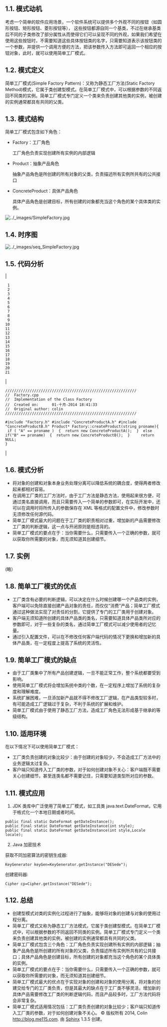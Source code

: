## 1.1\. 模式动机

考虑一个简单的软件应用场景，一个软件系统可以提供多个外观不同的按钮（如圆形按钮、矩形按钮、菱形按钮等）， 这些按钮都源自同一个基类，不过在继承基类后不同的子类修改了部分属性从而使得它们可以呈现不同的外观，如果我们希望在使用这些按钮时，不需要知道这些具体按钮类的名字，只需要知道表示该按钮类的一个参数，并提供一个调用方便的方法，把该参数传入方法即可返回一个相应的按钮对象，此时，就可以使用简单工厂模式。

## 1.2\. 模式定义

简单工厂模式(Simple Factory Pattern)：又称为静态工厂方法(Static Factory Method)模式，它属于类创建型模式。在简单工厂模式中，可以根据参数的不同返回不同类的实例。简单工厂模式专门定义一个类来负责创建其他类的实例，被创建的实例通常都具有共同的父类。

## 1.3\. 模式结构

简单工厂模式包含如下角色：

*   Factory：工厂角色

    工厂角色负责实现创建所有实例的内部逻辑

*   Product：抽象产品角色

    抽象产品角色是所创建的所有对象的父类，负责描述所有实例所共有的公共接口

*   ConcreteProduct：具体产品角色

    具体产品角色是创建目标，所有创建的对象都充当这个角色的某个具体类的实例。

![../_images/SimpleFactory.jpg](img/SimpleFactory.jpg)

## 1.4\. 时序图

![../_images/seq_SimpleFactory.jpg](img/seq_SimpleFactory.jpg)

## 1.5\. 代码分析

|  
```
 1
 2
 3
 4
 5
 6
 7
 8
 9
10
11
12
13
14
15
16
17
18
19
20
21
```

 |  
```
///////////////////////////////////////////////////////////
//  Factory.cpp
//  Implementation of the Class Factory
//  Created on:      01-十月-2014 18:41:33
//  Original author: colin
///////////////////////////////////////////////////////////

#include "Factory.h" #include "ConcreteProductA.h" #include "ConcreteProductB.h" Product* Factory::createProduct(string proname){
 if ( "A" == proname )  {  return new ConcreteProductA();  }  else if("B" == proname)  {  return new ConcreteProductB();  } 	return  NULL;
} 
```

 |

## 1.6\. 模式分析

*   将对象的创建和对象本身业务处理分离可以降低系统的耦合度，使得两者修改起来都相对容易。
*   在调用工厂类的工厂方法时，由于工厂方法是静态方法，使用起来很方便，可通过类名直接调用，而且只需要传入一个简单的参数即可，在实际开发中，还可以在调用时将所传入的参数保存在 XML 等格式的配置文件中，修改参数时无须修改任何源代码。
*   简单工厂模式最大的问题在于工厂类的职责相对过重，增加新的产品需要修改工厂类的判断逻辑，这一点与开闭原则是相违背的。
*   简单工厂模式的要点在于：当你需要什么，只需要传入一个正确的参数，就可以获取你所需要的对象，而无须知道其创建细节。

## 1.7\. 实例

(略）

## 1.8\. 简单工厂模式的优点

*   工厂类含有必要的判断逻辑，可以决定在什么时候创建哪一个产品类的实例，客户端可以免除直接创建产品对象的责任，而仅仅“消费”产品；简单工厂模式通过这种做法实现了对责任的分割，它提供了专门的工厂类用于创建对象。
*   客户端无须知道所创建的具体产品类的类名，只需要知道具体产品类所对应的参数即可，对于一些复杂的类名，通过简单工厂模式可以减少使用者的记忆量。
*   通过引入配置文件，可以在不修改任何客户端代码的情况下更换和增加新的具体产品类，在一定程度上提高了系统的灵活性。

## 1.9\. 简单工厂模式的缺点

*   由于工厂类集中了所有产品创建逻辑，一旦不能正常工作，整个系统都要受到影响。
*   使用简单工厂模式将会增加系统中类的个数，在一定程序上增加了系统的复杂度和理解难度。
*   系统扩展困难，一旦添加新产品就不得不修改工厂逻辑，在产品类型较多时，有可能造成工厂逻辑过于复杂，不利于系统的扩展和维护。
*   简单工厂模式由于使用了静态工厂方法，造成工厂角色无法形成基于继承的等级结构。

## 1.10\. 适用环境

在以下情况下可以使用简单工厂模式：

*   工厂类负责创建的对象比较少：由于创建的对象较少，不会造成工厂方法中的业务逻辑太过复杂。
*   客户端只知道传入工厂类的参数，对于如何创建对象不关心：客户端既不需要关心创建细节，甚至连类名都不需要记住，只需要知道类型所对应的参数。

## 1.11\. 模式应用

1.  JDK 类库中广泛使用了简单工厂模式，如工具类 java.text.DateFormat，它用于格式化一个本地日期或者时间。

```
public final static DateFormat getDateInstance();
public final static DateFormat getDateInstance(int style);
public final static DateFormat getDateInstance(int style,Locale
locale); 
```

2.  Java 加密技术

获取不同加密算法的密钥生成器:

```
KeyGenerator keyGen=KeyGenerator.getInstance("DESede"); 
```

创建密码器:

```
Cipher cp=Cipher.getInstance("DESede"); 
```

## 1.12\. 总结

*   创建型模式对类的实例化过程进行了抽象，能够将对象的创建与对象的使用过程分离。
*   简单工厂模式又称为静态工厂方法模式，它属于类创建型模式。在简单工厂模式中，可以根据参数的不同返回不同类的实例。简单工厂模式专门定义一个类来负责创建其他类的实例，被创建的实例通常都具有共同的父类。
*   简单工厂模式包含三个角色：工厂角色负责实现创建所有实例的内部逻辑；抽象产品角色是所创建的所有对象的父类，负责描述所有实例所共有的公共接口；具体产品角色是创建目标，所有创建的对象都充当这个角色的某个具体类的实例。
*   简单工厂模式的要点在于：当你需要什么，只需要传入一个正确的参数，就可以获取你所需要的对象，而无须知道其创建细节。
*   简单工厂模式最大的优点在于实现对象的创建和对象的使用分离，将对象的创建交给专门的工厂类负责，但是其最大的缺点在于工厂类不够灵活，增加新的具体产品需要修改工厂类的判断逻辑代码，而且产品较多时，工厂方法代码将会非常复杂。
*   简单工厂模式适用情况包括：工厂类负责创建的对象比较少；客户端只知道传入工厂类的参数，对于如何创建对象不关心。 © 版权所有 2014, Colin http://blog.me115.com. 由 [Sphinx](http://sphinx-doc.org/) 1.3.5 创建。